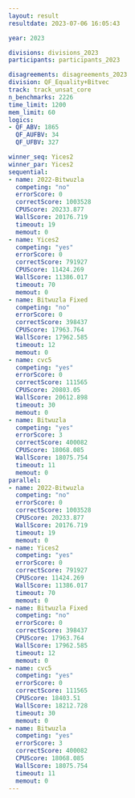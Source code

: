 ```yaml
---
layout: result
resultdate: 2023-07-06 16:05:43

year: 2023

divisions: divisions_2023
participants: participants_2023

disagreements: disagreements_2023
division: QF_Equality+Bitvec
track: track_unsat_core
n_benchmarks: 2226
time_limit: 1200
mem_limit: 60
logics:
- QF_ABV: 1865
  QF_AUFBV: 34
  QF_UFBV: 327

winner_seq: Yices2
winner_par: Yices2
sequential:
- name: 2022-Bitwuzla
  competing: "no"
  errorScore: 0
  correctScore: 1003528
  CPUScore: 20233.877
  WallScore: 20176.719
  timeout: 19
  memout: 0
- name: Yices2
  competing: "yes"
  errorScore: 0
  correctScore: 791927
  CPUScore: 11424.269
  WallScore: 11386.017
  timeout: 70
  memout: 0
- name: Bitwuzla Fixed
  competing: "no"
  errorScore: 0
  correctScore: 398437
  CPUScore: 17963.764
  WallScore: 17962.585
  timeout: 12
  memout: 0
- name: cvc5
  competing: "yes"
  errorScore: 0
  correctScore: 111565
  CPUScore: 20803.05
  WallScore: 20612.898
  timeout: 30
  memout: 0
- name: Bitwuzla
  competing: "yes"
  errorScore: 3
  correctScore: 400082
  CPUScore: 18068.085
  WallScore: 18075.754
  timeout: 11
  memout: 0
parallel:
- name: 2022-Bitwuzla
  competing: "no"
  errorScore: 0
  correctScore: 1003528
  CPUScore: 20233.877
  WallScore: 20176.719
  timeout: 19
  memout: 0
- name: Yices2
  competing: "yes"
  errorScore: 0
  correctScore: 791927
  CPUScore: 11424.269
  WallScore: 11386.017
  timeout: 70
  memout: 0
- name: Bitwuzla Fixed
  competing: "no"
  errorScore: 0
  correctScore: 398437
  CPUScore: 17963.764
  WallScore: 17962.585
  timeout: 12
  memout: 0
- name: cvc5
  competing: "yes"
  errorScore: 0
  correctScore: 111565
  CPUScore: 18403.51
  WallScore: 18212.728
  timeout: 30
  memout: 0
- name: Bitwuzla
  competing: "yes"
  errorScore: 3
  correctScore: 400082
  CPUScore: 18068.085
  WallScore: 18075.754
  timeout: 11
  memout: 0
---
```

